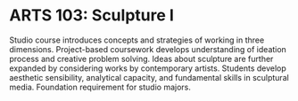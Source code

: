 # ARTS 103: Sculpture I

Studio course introduces concepts and strategies of working in three dimensions. Project-based coursework develops understanding of ideation process and creative problem solving. Ideas about sculpture are further expanded by considering works by contemporary artists. Students develop aesthetic sensibility, analytical capacity, and fundamental skills in sculptural media. Foundation requirement for studio majors.